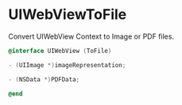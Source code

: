 UIWebViewToFile
===============

Convert UIWebView Context to Image or PDF files.

```objective-c
@interface UIWebView (ToFile)

- (UIImage *)imageRepresentation;

- (NSData *)PDFData;

@end
```
